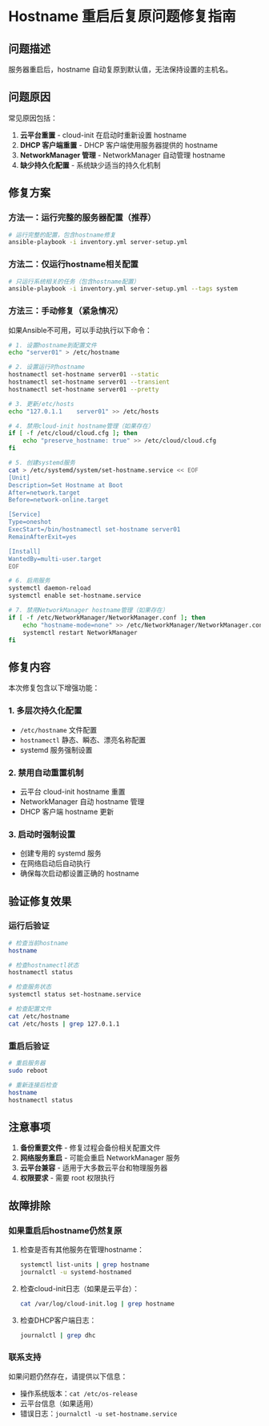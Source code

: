 # Hostname 重启后复原问题修复指南

## 问题描述
服务器重启后，hostname 自动复原到默认值，无法保持设置的主机名。

## 问题原因
常见原因包括：
1. **云平台重置** - cloud-init 在启动时重新设置 hostname
2. **DHCP 客户端重置** - DHCP 客户端使用服务器提供的 hostname
3. **NetworkManager 管理** - NetworkManager 自动管理 hostname
4. **缺少持久化配置** - 系统缺少适当的持久化机制

## 修复方案

### 方法一：运行完整的服务器配置（推荐）
```bash
# 运行完整的配置，包含hostname修复
ansible-playbook -i inventory.yml server-setup.yml
```

### 方法二：仅运行hostname相关配置
```bash
# 只运行系统相关的任务（包含hostname配置）
ansible-playbook -i inventory.yml server-setup.yml --tags system
```

### 方法三：手动修复（紧急情况）
如果Ansible不可用，可以手动执行以下命令：

```bash
# 1. 设置hostname到配置文件
echo "server01" > /etc/hostname

# 2. 设置运行时hostname
hostnamectl set-hostname server01 --static
hostnamectl set-hostname server01 --transient
hostnamectl set-hostname server01 --pretty

# 3. 更新/etc/hosts
echo "127.0.1.1    server01" >> /etc/hosts

# 4. 禁用cloud-init hostname管理（如果存在）
if [ -f /etc/cloud/cloud.cfg ]; then
    echo "preserve_hostname: true" >> /etc/cloud/cloud.cfg
fi

# 5. 创建systemd服务
cat > /etc/systemd/system/set-hostname.service << EOF
[Unit]
Description=Set Hostname at Boot
After=network.target
Before=network-online.target

[Service]
Type=oneshot
ExecStart=/bin/hostnamectl set-hostname server01
RemainAfterExit=yes

[Install]
WantedBy=multi-user.target
EOF

# 6. 启用服务
systemctl daemon-reload
systemctl enable set-hostname.service

# 7. 禁用NetworkManager hostname管理（如果存在）
if [ -f /etc/NetworkManager/NetworkManager.conf ]; then
    echo "hostname-mode=none" >> /etc/NetworkManager/NetworkManager.conf
    systemctl restart NetworkManager
fi
```

## 修复内容

本次修复包含以下增强功能：

### 1. 多层次持久化配置
- `/etc/hostname` 文件配置
- `hostnamectl` 静态、瞬态、漂亮名称配置
- systemd 服务强制设置

### 2. 禁用自动重置机制
- 云平台 cloud-init hostname 重置
- NetworkManager 自动 hostname 管理
- DHCP 客户端 hostname 更新

### 3. 启动时强制设置
- 创建专用的 systemd 服务
- 在网络启动后自动执行
- 确保每次启动都设置正确的 hostname

## 验证修复效果

### 运行后验证
```bash
# 检查当前hostname
hostname

# 检查hostnamectl状态
hostnamectl status

# 检查服务状态
systemctl status set-hostname.service

# 检查配置文件
cat /etc/hostname
cat /etc/hosts | grep 127.0.1.1
```

### 重启后验证
```bash
# 重启服务器
sudo reboot

# 重新连接后检查
hostname
hostnamectl status
```

## 注意事项

1. **备份重要文件** - 修复过程会备份相关配置文件
2. **网络服务重启** - 可能会重启 NetworkManager 服务
3. **云平台兼容** - 适用于大多数云平台和物理服务器
4. **权限要求** - 需要 root 权限执行

## 故障排除

### 如果重启后hostname仍然复原
1. 检查是否有其他服务在管理hostname：
   ```bash
   systemctl list-units | grep hostname
   journalctl -u systemd-hostnamed
   ```

2. 检查cloud-init日志（如果是云平台）：
   ```bash
   cat /var/log/cloud-init.log | grep hostname
   ```

3. 检查DHCP客户端日志：
   ```bash
   journalctl | grep dhc
   ```

### 联系支持
如果问题仍然存在，请提供以下信息：
- 操作系统版本：`cat /etc/os-release`
- 云平台信息（如果适用）
- 错误日志：`journalctl -u set-hostname.service` 